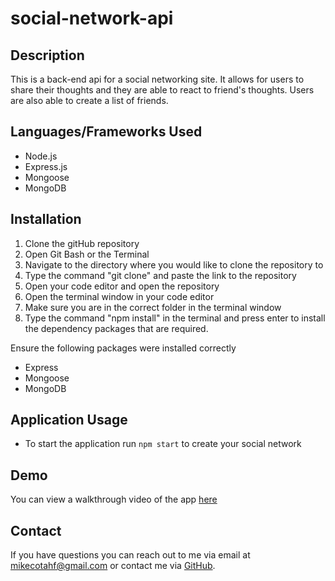 # social-network-api

## Description

This is a back-end api for a social networking site. It allows for users to share their thoughts and they are able to react to friend's thoughts. Users are also able to create a list of friends.

## Languages/Frameworks Used

- Node.js
- Express.js
- Mongoose
- MongoDB

## Installation

1. Clone the gitHub repository
2. Open Git Bash or the Terminal
3. Navigate to the directory where you would like to clone the repository to
4. Type the command "git clone" and paste the link to the repository
5. Open your code editor and open the repository
6. Open the terminal window in your code editor
7. Make sure you are in the correct folder in the terminal window
8. Type the command "npm install" in the terminal and press enter to install the dependency packages that are required.

Ensure the following packages were installed correctly

- Express
- Mongoose
- MongoDB

## Application Usage

- To start the application run `npm start` to create your social network

## Demo

You can view a walkthrough video of the app [here](https://drive.google.com/file/d/14qC2rnSG_M9nVrzvKz0_GyCFKp6IUPgI/view)

## Contact

If you have questions you can reach out to me via email at [mikecotahf@gmail.com](mailto:mikecotahf@gmail.com) or contact me via [GitHub](https://github.com/mikecota09).

